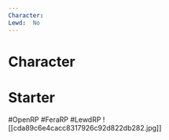 ```yaml
---
Character: 
Lewd:  No
---
```

# Character


# Starter


#OpenRP #FeraRP #LewdRP
![[cda89c6e4cacc8317926c92d822db282.jpg]]